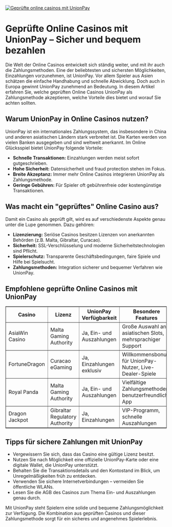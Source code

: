 [![Geprüfte online casinos mit UnionPay](https://123-caf.pages.dev/gitsignup.png)](https://vrmoo.ru/Bt82HjjY)

<h1>Geprüfte Online Casinos mit UnionPay – Sicher und bequem bezahlen</h1>  <p>Die Welt der Online Casinos entwickelt sich ständig weiter, und mit ihr auch die Zahlungsmethoden. Eine der beliebtesten und sichersten Möglichkeiten, Einzahlungen vorzunehmen, ist UnionPay. Vor allem Spieler aus Asien schätzen die einfache Handhabung und schnelle Abwicklung. Doch auch in Europa gewinnt UnionPay zunehmend an Bedeutung. In diesem Artikel erfahren Sie, welche geprüften Online Casinos UnionPay als Zahlungsmethode akzeptieren, welche Vorteile dies bietet und worauf Sie achten sollten.</p>  <h2>Warum UnionPay in Online Casinos nutzen?</h2>  <p>UnionPay ist ein internationales Zahlungssystem, das insbesondere in China und anderen asiatischen Ländern stark verbreitet ist. Die Karten werden von vielen Banken ausgegeben und sind weltweit anerkannt. Im Online Glücksspiel bietet UnionPay folgende Vorteile:</p>  <ul>   <li><strong>Schnelle Transaktionen:</strong> Einzahlungen werden meist sofort gutgeschrieben.</li>   <li><strong>Hohe Sicherheit:</strong> Datensicherheit und fraud protection stehen im Fokus.</li>   <li><strong>Breite Akzeptanz:</strong> Immer mehr Online Casinos integrieren UnionPay als Zahlungsmethode.</li>   <li><strong>Geringe Gebühren:</strong> Für Spieler oft gebührenfreie oder kostengünstige Transaktionen.</li> </ul>  <h2>Was macht ein "geprüftes" Online Casino aus?</h2>  <p>Damit ein Casino als geprüft gilt, wird es auf verschiedenste Aspekte genau unter die Lupe genommen. Dazu gehören:</p>  <ul>   <li><strong>Lizenzierung:</strong> Seriöse Casinos besitzen Lizenzen von anerkannten Behörden (z.B. Malta, Gibraltar, Curacao).</li>   <li><strong>Sicherheit:</strong> SSL-Verschlüsselung und moderne Sicherheitstechnologien sind Pflicht.</li>   <li><strong>Spielerschutz:</strong> Transparente Geschäftsbedingungen, faire Spiele und Hilfe bei Spielsucht.</li>   <li><strong>Zahlungsmethoden:</strong> Integration sicherer und bequemer Verfahren wie UnionPay.</li> </ul>  <h2>Empfohlene geprüfte Online Casinos mit UnionPay</h2>  <table border="1" cellpadding="6" cellspacing="0" style="border-collapse: collapse; width: 100%;">   <thead>     <tr>       <th>Casino</th>       <th>Lizenz</th>       <th>UnionPay Verfügbarkeit</th>       <th>Besondere Features</th>     </tr>   </thead>   <tbody>     <tr>       <td>AsiaWin Casino</td>       <td>Malta Gaming Authority</td>       <td>Ja, Ein- und Auszahlungen</td>       <td>Große Auswahl an asiatischen Slots, mehrsprachiger Support</td>     </tr>     <tr>       <td>FortuneDragon</td>       <td>Curacao eGaming</td>       <td>Ja, Einzahlungen exklusiv</td>       <td>Willkommensbonus für UnionPay-Nutzer, Live-Dealer-Spiele</td>     </tr>     <tr>       <td>Royal Panda</td>       <td>Malta Gaming Authority</td>       <td>Ja, Ein- und Auszahlungen</td>       <td>Vielfältige Zahlungsmethoden, benutzerfreundliche App</td>     </tr>     <tr>       <td>Dragon Jackpot</td>       <td>Gibraltar Regulatory Authority</td>       <td>Ja, Einzahlungen</td>       <td>VIP-Programm, schnelle Auszahlungen</td>     </tr>   </tbody> </table>  <h2>Tipps für sichere Zahlungen mit UnionPay</h2>  <ul>   <li>Vergewissern Sie sich, dass das Casino eine gültige Lizenz besitzt.</li>   <li>Nutzen Sie nach Möglichkeit eine offizielle UnionPay-Karte oder eine digitale Wallet, die UnionPay unterstützt.</li>   <li>Behalten Sie die Transaktionsdetails und den Kontostand im Blick, um Unregelmäßigkeiten früh zu entdecken.</li>   <li>Verwenden Sie sichere Internetverbindungen – vermeiden Sie öffentliche WLANs.</li>   <li>Lesen Sie die AGB des Casinos zum Thema Ein- und Auszahlungen genau durch.</li> </ul>  <p>Mit UnionPay steht Spielern eine solide und bequeme Zahlungsmöglichkeit zur Verfügung. Die Kombination aus geprüften Casinos und dieser Zahlungsmethode sorgt für ein sicheres und angenehmes Spielerlebnis.</p>